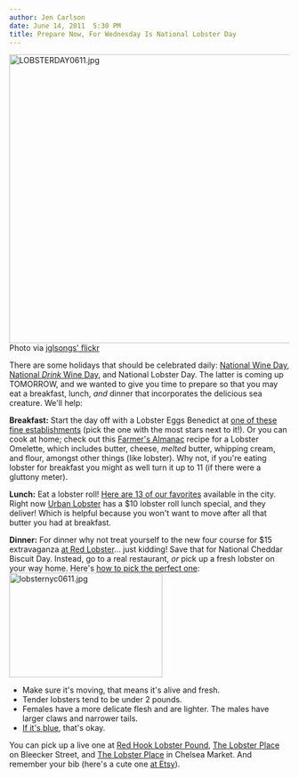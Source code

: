 ```yaml
---
author: Jen Carlson
date: June 14, 2011  5:30 PM
title: Prepare Now, For Wednesday Is National Lobster Day
---
```


<p><span class="mt-enclosure mt-enclosure-image" style="display: inline;"> <img alt="LOBSTERDAY0611.jpg" src="https://web.archive.org/web/20110616205925im_/http://gothamist.com/attachments/arts_jen/LOBSTERDAY0611.jpg" width="640" height="519" class="image-none"> </span><br>
<span class="photo_caption">Photo via <a href="https://web.archive.org/web/20110616205925/http://www.flickr.com/photos/jglsongs/2372305858/">jglsongs&apos; flickr</a></span></p>

<p>There are some holidays that should be celebrated daily: <a href="https://web.archive.org/web/20110616205925/http://gothamist.com/2011/05/25/tap_that_box_of_franzia_its_nationa.php">National Wine Day</a>, <a href="https://web.archive.org/web/20110616205925/http://gothamist.com/2011/02/18/today_is_drink_wine_day.php">National <em>Drink</em> Wine Day</a>, and National Lobster Day. The latter is coming up TOMORROW, and we wanted to give you time to prepare so that you may eat a breakfast, lunch, <em>and</em> dinner that incorporates the delicious sea creature. We&apos;ll help:</p>

<p><strong>Breakfast:</strong> Start the day off with a Lobster Eggs Benedict at <a href="https://web.archive.org/web/20110616205925/http://www.yelp.com/search?find_desc=lobster+eggs+benedict&amp;find_loc=New+York%2C+NY">one of these fine establishments</a> (pick the one with the most stars next to it!). Or you can cook at home; check out this <a href="https://web.archive.org/web/20110616205925/http://www.almanac.com/recipe/lobster-omelette">Farmer&apos;s Almanac</a> recipe for a Lobster Omelette, which includes butter, cheese, <em>melted</em> butter, whipping cream, and flour, amongst other things (like lobster). Why not, if you&apos;re eating lobster for breakfast you might as well turn it up to 11 (if there were a gluttony meter).</p>

<p><strong>Lunch:</strong> Eat a lobster roll! <a href="https://web.archive.org/web/20110616205925/http://gothamist.com/2010/07/22/lobster_rolls.php">Here are 13 of our favorites</a> available in the city. Right now <a href="https://web.archive.org/web/20110616205925/http://www.urbanlobstershack.com/index2.html">Urban Lobster</a> has a $10 lobster roll lunch special, and they deliver! Which is helpful because you won&apos;t want to move after all that butter you had at breakfast.</p>

<p><strong>Dinner:</strong> For dinner why not treat yourself to the new four course for $15 extravaganza <a href="https://web.archive.org/web/20110616205925/http://gothamist.com/2011/06/02/red_lobster_stretches_its_claws_add.php">at Red Lobster</a>... just kidding! Save that for National Cheddar Biscuit Day. Instead, go to a real restaurant, <em>or</em> pick up a fresh lobster on your way home. Here&apos;s <a href="https://web.archive.org/web/20110616205925/http://www.yumsugar.com/Get-Cracking-s-National-Lobster-Day-315457">how to pick the perfect one</a>:<br>
<span class="mt-enclosure mt-enclosure-image" style="display: inline;"> <img alt="lobsternyc0611.jpg" src="https://web.archive.org/web/20110616205925im_/http://gothamist.com/attachments/arts_jen/lobsternyc0611.jpg" width="275" height="188" class="image-right"> </span></p><ul><li>Make sure it&apos;s moving, that means it&apos;s alive and fresh.<br>
</li><li>Tender lobsters tend to be under 2 pounds.<br>
</li><li>Females have a more delicate flesh and are lighter. The males have larger claws and narrower tails.<br>
</li><li><a href="https://web.archive.org/web/20110616205925/http://gothamist.com/2011/06/03/freak_of_nature_blue_lobster.php">If it&apos;s blue</a>, that&apos;s okay.</li></ul><p></p>

<p>You can pick up a live one at <a href="https://web.archive.org/web/20110616205925/http://www.yelp.com/biz/red-hook-lobster-pound-brooklyn#query:live%20lobster">Red Hook Lobster Pound</a>, <a href="https://web.archive.org/web/20110616205925/http://www.yelp.com/biz/the-lobster-place-seafood-market-new-york#query:live%20lobster">The Lobster Place</a> on Bleecker Street, and <a href="https://web.archive.org/web/20110616205925/http://chelseamarket.com/thelobsterplace/">The Lobster Place</a> in Chelsea Market. And remember your bib (here&apos;s a cute one <a href="https://web.archive.org/web/20110616205925/http://www.etsy.com/listing/70864651/sale-30-off-lobster-bibs-2-summer-sun?ref=sr_gallery_4&amp;ga_search_submit=&amp;ga_search_query=lobster+bib&amp;ga_page=2&amp;ga_search_type=all&amp;ga_facet=">at Etsy</a>).</p>